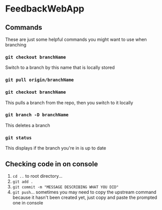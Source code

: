 # FeedbackWebApp

## Commands
These are just some helpful commands you might want to use when branching
### `git checkout branchName`
Switch to a branch by this name that is locally stored

### `git pull origin/branchName`
### `git checkout branchName`
This pulls a branch from the repo, then you switch to it locally

### `git branch -D branchName`
This deletes a branch

### `git status`
This displays if the branch you're in is up to date

## Checking code in on console
1. `cd ..` to root directory...
2. `git add .`
3. `git commit -m "MESSAGE DESCRIBING WHAT YOU DID"`
4. `git push`... sometimes you may need to copy the upstream command because it hasn't been created yet, just copy and paste the prompted one in console
